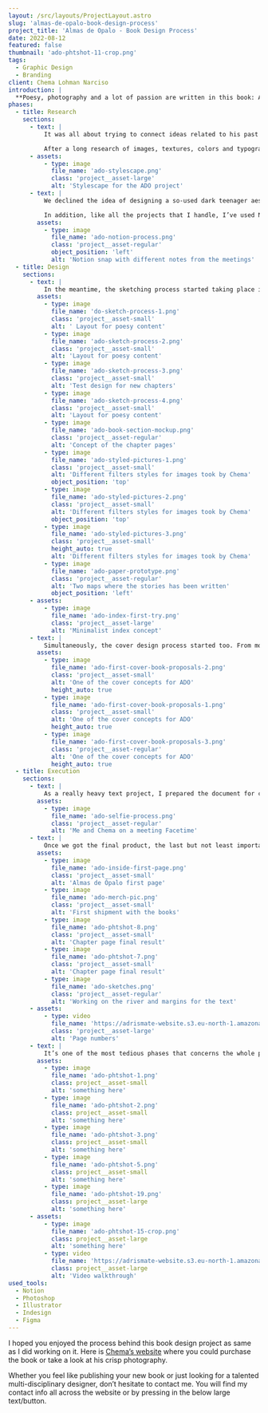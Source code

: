 ```yaml
---
layout: /src/layouts/ProjectLayout.astro
slug: 'almas-de-opalo-book-design-process'
project_title: 'Almas de Opalo - Book Design Process'
date: 2022-08-12
featured: false
thumbnail: 'ado-phtshot-11-crop.png'
tags:
  - Graphic Design
  - Branding
client: Chema Lohman Narciso
introduction: |
  **Poesy, photography and a lot of passion are written in this book: Almas de Opalo (Opal’s souls). Chema Lohman Narciso (Chema for friends), a talented writer, enjoying every time he has the opportunity to simple, writing down his thoughts and feelings trying to share them with people that surround him; ended releasing his first hand-carrying book, confiding its design process in me. So, what a better challenge to test my book design skills mixed with different knowledge from all my fields than building that tiny but plenty of emotions pocketbook.**
phases:
  - title: Research
    sections:
      - text: |
          It was all about trying to connect ideas related to his past and graphically trying to express the content of his stories in an abstract way. We had a long initial Onboarding meeting, concreting all the requirements for the project and trying to filter as much as possible to make the research phase easy-going.

          After a long research of images, textures, colors and typographies, I’ve created a stylescape with all the essence of the project trying to show to the client the same point of view that I had and then mixing opinions for creating the unique project’s creative direction to follow.
      - assets:
          - type: image
            file_name: 'ado-stylescape.png'
            class: 'project__asset-large'
            alt: 'Stylescape for the ADO project'
      - text: |
          We declined the idea of designing a so-used dark teenager aesthetic, and tried to experiment more with big headers and broken layouts, mixing what works with a pinch of experimentation.

          In addition, like all the projects that I handle, I’ve used Notion for organizing, tracking and managing them, from the very early phase of the project until the end.
        assets:
          - type: image
            file_name: 'ado-notion-process.png'
            class: 'project__asset-regular'
            object_position: 'left'
            alt: 'Notion snap with different notes from the meetings'
  - title: Design
    sections:
      - text: |
          In the meantime, the sketching process started taking place into creating different layouts for the various pages and sections of the book. Trying different page sizes, comparing them with other similar pocketbooks size, and printing them for a better perspective on how they will really look on hands.
        assets:
          - type: image
            file_name: 'do-sketch-process-1.png'
            class: 'project__asset-small'
            alt: ' Layout for poesy content'
          - type: image
            file_name: 'ado-sketch-process-2.png'
            class: 'project__asset-small'
            alt: 'Layout for poesy content'
          - type: image
            file_name: 'ado-sketch-process-3.png'
            class: 'project__asset-small'
            alt: 'Test design for new chapters'
          - type: image
            file_name: 'ado-sketch-process-4.png'
            class: 'project__asset-small'
            alt: 'Layout for poesy content'
          - type: image
            file_name: 'ado-book-section-mockup.png'
            class: 'project__asset-regular'
            alt: 'Concept of the chapter pages'
          - type: image
            file_name: 'ado-styled-pictures-1.png'
            class: 'project__asset-small'
            alt: 'Different filters styles for images took by Chema'
            object_position: 'top'
          - type: image
            file_name: 'ado-styled-pictures-2.png'
            class: 'project__asset-small'
            alt: 'Different filters styles for images took by Chema'
            object_position: 'top'
          - type: image
            file_name: 'ado-styled-pictures-3.png'
            class: 'project__asset-small'
            height_auto: true
            alt: 'Different filters styles for images took by Chema'
          - type: image
            file_name: 'ado-paper-prototype.png'
            class: 'project__asset-regular'
            alt: 'Two maps where the stories has been written'
            object_position: 'left'
      - assets:
          - type: image
            file_name: 'ado-index-first-try.png'
            class: 'project__asset-large'
            alt: 'Minimalist index concept'
      - text: |
          Simultaneously, the cover design process started too. From more simplistic ideas to more sophisticated ones as you can see in the images. The cover design process took about 3 weeks in total. I think it’s not about time but trying and trying different ideas, emptying your mind for a short and then, you will find the right one, for sure.
        assets:
          - type: image
            file_name: 'ado-first-cover-book-proposals-2.png'
            class: 'project__asset-small'
            alt: 'One of the cover concepts for ADO'
            height_auto: true
          - type: image
            file_name: 'ado-first-cover-book-proposals-1.png'
            class: 'project__asset-small'
            alt: 'One of the cover concepts for ADO'
            height_auto: true
          - type: image
            file_name: 'ado-first-cover-book-proposals-3.png'
            class: 'project__asset-regular'
            alt: 'One of the cover concepts for ADO'
            height_auto: true
  - title: Execution
    sections:
      - text: |
          As a really heavy text project, I prepared the document for creating an easy workflow for adding text and automatically creating new pages as needed, with the InDesign flowing text feature. And it really helped me a lot. Nonetheless, I had to do so many tweaks by myself due to the special layout design of the book for getting the desired final result.
        assets:
          - type: image
            file_name: 'ado-selfie-process.png'
            class: 'project__asset-regular'
            alt: 'Me and Chema on a meeting Facetime'
      - text: |
          Once we got the final product, the last but not least important phase started: printing, correcting and paying attention to not passing any little detail that could ruin the work.
        assets:
          - type: image
            file_name: 'ado-inside-first-page.png'
            class: 'project__asset-small'
            alt: 'Almas de Ópalo first page'
          - type: image
            file_name: 'ado-merch-pic.png'
            class: 'project__asset-small'
            alt: 'First shipment with the books'
          - type: image
            file_name: 'ado-phtshot-8.png'
            class: 'project__asset-small'
            alt: 'Chapter page final result'
          - type: image
            file_name: 'ado-phtshot-7.png'
            class: 'project__asset-small'
            alt: 'Chapter page final result'
          - type: image
            file_name: 'ado-sketches.png'
            class: 'project__asset-regular'
            alt: 'Working on the river and margins for the text'
      - assets:
          - type: video
            file_name: 'https://adrismate-website.s3.eu-north-1.amazonaws.com/videos/ado-page-numbers.mp4'
            class: 'project__asset-large'
            alt: 'Page numbers'
      - text: |
          It’s one of the most tedious phases that concerns the whole project, and in this case, as both me and my client were so perfectionists with the little details, it took us longer than expected, but the effort was worth it.
        assets:
          - type: image
            file_name: 'ado-phtshot-1.png'
            class: project__asset-small
            alt: 'something here'
          - type: image
            file_name: 'ado-phtshot-2.png'
            class: project__asset-small
            alt: 'something here'
          - type: image
            file_name: 'ado-phtshot-3.png'
            class: project__asset-small
            alt: 'something here'
          - type: image
            file_name: 'ado-phtshot-5.png'
            class: project__asset-small
            alt: 'something here'
          - type: image
            file_name: 'ado-phtshot-19.png'
            class: project__asset-large
            alt: 'something here'
      - assets:
          - type: image
            file_name: 'ado-phtshot-15-crop.png'
            class: project__asset-large
            alt: 'something here'
          - type: video
            file_name: 'https://adrismate-website.s3.eu-north-1.amazonaws.com/videos/ado-video-walkthrough.mp4'
            class: project__asset-large
            alt: 'Video walkthrough'
used_tools:
  - Notion
  - Photoshop
  - Illustrator
  - Indesign
  - Figma
---
```


I hoped you enjoyed the process behind this book design project as same as I did working on it. Here is [Chema’s website](https://www.lohmannarciso.com) where you could purchase the book or take a look at his crisp photography.

Whether you feel like publishing your new book or just looking for a talented multi-disciplinary designer, don’t hesitate to contact me. You will find my contact info all across the website or by pressing in the below large text/button.
